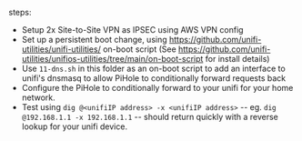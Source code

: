 steps:

* Setup 2x Site-to-Site VPN as IPSEC using AWS VPN config
* Set up a persistent boot change, using https://github.com/unifi-utilities/unifi-utilities/ on-boot script
(See https://github.com/unifi-utilities/unifios-utilities/tree/main/on-boot-script for install details)
* Use `11-dns.sh` in this folder as an on-boot script to add an interface to unifi's dnsmasq to allow PiHole to conditionally forward requests back
* Configure the PiHole to conditionally forward to your unifi for your home network.
* Test using `dig @<unifiIP address> -x <unifiIP address>`  -- eg.  `dig @192.168.1.1 -x 192.168.1.1`  -- should return quickly with a reverse lookup for your unifi device.
